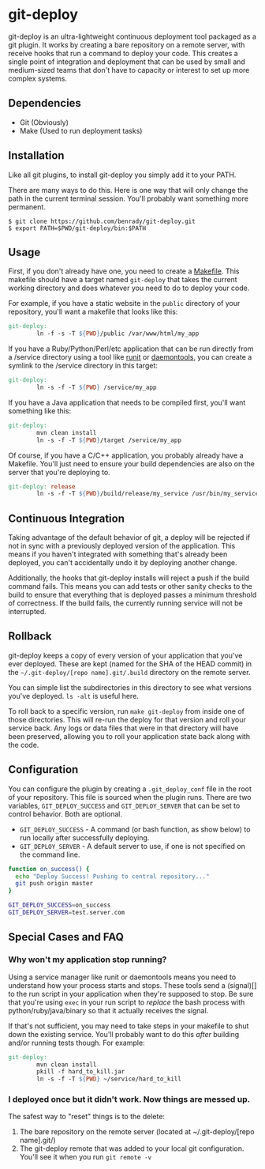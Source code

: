 
# git-deploy

git-deploy is an ultra-lightweight continuous deployment tool packaged as a git plugin. It works by creating a bare repository on a remote server, with receive hooks that run a command to deploy your code. This creates a single point of integration and deployment that can be used by small and medium-sized teams that don't have to capacity or interest to set up more complex systems.

## Dependencies
 * Git  (Obviously)
 * Make (Used to run deployment tasks)

## Installation

Like all git plugins, to install git-deploy you simply add it to your PATH. 

There are many ways to do this. Here is one way that will only change the path in the current terminal session. You'll probably want something more permanent.

```
$ git clone https://github.com/benrady/git-deploy.git
$ export PATH=$PWD/git-deploy/bin:$PATH
```

## Usage

First, if you don't already have one, you need to create a [Makefile](http://mrbook.org/blog/tutorials/make/). This makefile should have a target named `git-deploy` that takes the current working directory and does whatever you need to do to deploy your code.

For example, if you have a static website in the `public` directory of your repository, you'll want a makefile that looks like this:

```Makefile
git-deploy:
        ln -f -s -T ${PWD}/public /var/www/html/my_app
```

If you have a Ruby/Python/Perl/etc application that can be run directly from a /service directory using a tool like [runit](http://smarden.org/runit/) or [daemontools](https://cr.yp.to/daemontools.html), you can create a symlink to the /service directory in this target:

```Makefile
git-deploy:
        ln -s -f -T ${PWD} /service/my_app
```

If you have a Java application that needs to be compiled first, you'll want something like this:

```Makefile
git-deploy:
        mvn clean install
        ln -s -f -T ${PWD}/target /service/my_app
```


Of course, if you have a C/C++ application, you probably already have a Makefile. You'll just need to ensure your build dependencies are also on the server that you're deploying to.

```Makefile
git-deploy: release
        ln -s -f -T ${PWD}/build/release/my_service /usr/bin/my_service
```

## Continuous Integration

Taking advantage of the default behavior of git, a deploy will be rejected if not in sync with a previously deployed version of the application. This means if you haven't integrated with something that's already been deployed, you can't accidentally undo it by deploying another change.

Additionally, the hooks that git-deploy installs will reject a push if the build command fails. This means you can add tests or other sanity checks to the build to ensure that everything that is deployed passes a minimum threshold of correctness. If the build fails, the currently running service will not be interrupted.

## Rollback

git-deploy keeps a copy of every version of your application that you've ever deployed. These are kept (named for the SHA of the HEAD commit) in the `~/.git-deploy/[repo name].git/.build` directory on the remote server.

You can simple list the subdirectories in this directory to see what versions you've deployed. `ls -alt` is useful here. 

To roll back to a specific version, run `make git-deploy` from inside one of those directories. This will re-run the deploy for that version and roll your service back. Any logs or data files that were in that directory will have been preserved, allowing you to roll your application state back along with the code.

## Configuration

You can configure the plugin by creating a `.git_deploy_conf` file in the root of your repository. This file is sourced when the plugin runs. There are two variables, `GIT_DEPLOY_SUCCESS` and `GIT_DEPLOY_SERVER` that can be set to control behavior. Both are optional.

 * `GIT_DEPLOY_SUCCESS` - A command (or bash function, as show below) to run locally after successfully deploying.
 * `GIT_DEPLOY_SERVER` - A default server to use, if one is not specified on the command line.

```bash
function on_success() {
  echo "Deploy Success! Pushing to central repository..."
  git push origin master
}

GIT_DEPLOY_SUCCESS=on_success
GIT_DEPLOY_SERVER=test.server.com
```

## Special Cases and FAQ

### Why won't my application stop running?
Using a service manager like runit or daemontools means you need to understand how your process starts and stops. These tools send a (signal)[] to the run script in your application when they're supposed to stop. Be sure that you're using `exec` in your run script to _replace_ the bash process with python/ruby/java/binary so that it actually receives the signal.

If that's not sufficient, you may need to take steps in your makefile to shut down the existing service. You'll probably want to do this _after_ building and/or running tests though. For example:

```Makefile
git-deploy:
        mvn clean install
        pkill -f hard_to_kill.jar
        ln -s -f -T ${PWD} ~/service/hard_to_kill
```

### I deployed once but it didn't work. Now things are messed up.

The safest way to "reset" things is to the delete:
 1. The bare repository on the remote server (located at ~/.git-deploy/[repo name].git/)
 2. The git-deploy remote that was added to your local git configuration. You'll see it when you run `git remote -v`
